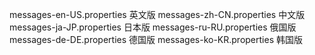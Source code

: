 messages-en-US.properties 英文版
messages-zh-CN.properties 中文版
messages-ja-JP.properties 日本版
messages-ru-RU.properties 俄国版
messages-de-DE.properties 德国版
messages-ko-KR.properties 韩国版
